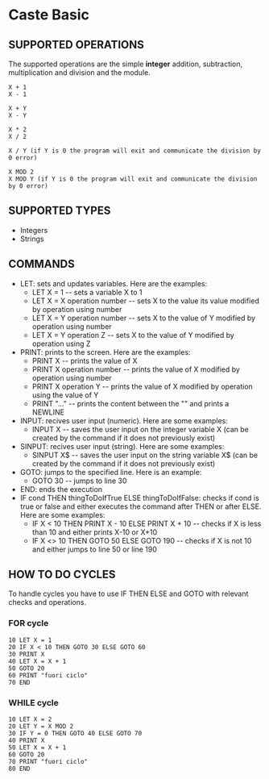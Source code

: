 # Caste Basic

## SUPPORTED OPERATIONS
The supported operations are the simple **integer** addition, subtraction, multiplication and division and the module.  
```
X + 1
X - 1

X + Y
X - Y

X * 2
X / 2 

X / Y (if Y is 0 the program will exit and communicate the division by 0 error)

X MOD 2
X MOD Y (if Y is 0 the program will exit and communicate the division by 0 error)
```
## SUPPORTED TYPES
* Integers
* Strings

## COMMANDS
- LET: sets and updates variables. Here are the examples:
    - LET X = 1 -- sets a variable X to 1
    - LET X = X operation number -- sets X to the value its value modified by operation using number
    - LET X = Y operation number -- sets X to the value of Y modified by operation using number
    - LET X = Y operation Z -- sets X to the value of Y modified by operation using Z
- PRINT: prints to the screen. Here are the examples:
    - PRINT X -- prints the value of X
    - PRINT X operation number -- prints the value of X modified by operation using number
    - PRINT X operation Y -- prints the value of X modified by operation using the value of Y
    - PRINT "..." -- prints the content between the "" and prints a NEWLINE
- INPUT: recives user input (numeric). Here are some examples:
    - INPUT X -- saves the user input on the integer variable X (can be created by the command if it does not previously exist)
- SINPUT: recives user input (string). Here are some examples:
    - SINPUT X$ -- saves the user input on the string variable X$ (can be created by the command if it does not previously exist)
- GOTO: jumps to the specified line. Here is an example:
    - GOTO 30 -- jumps to line 30
- END: ends the execution
- IF cond THEN thingToDoIfTrue ELSE thingToDoIfFalse: checks if cond is true or false and either executes the command after THEN or after ELSE. Here are some examples:
    - IF X < 10 THEN PRINT X - 10 ELSE PRINT X + 10 -- checks if X is less than 10 and either prints X-10 or X+10
    - IF X <> 10 THEN GOTO 50 ELSE GOTO 190 -- checks if X is not 10 and either jumps to line 50 or line 190

## HOW TO DO CYCLES
To handle cycles you have to use IF THEN ELSE and GOTO with relevant checks and operations.  
### FOR cycle
```
10 LET X = 1
20 IF X < 10 THEN GOTO 30 ELSE GOTO 60
30 PRINT X
40 LET X = X + 1
50 GOTO 20
60 PRINT "fuori ciclo"
70 END
```
### WHILE cycle
```
10 LET X = 2
20 LET Y = X MOD 2
30 IF Y = 0 THEN GOTO 40 ELSE GOTO 70
40 PRINT X
50 LET X = X + 1
60 GOTO 20
70 PRINT "fuori ciclo"
80 END
```